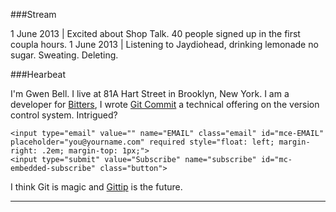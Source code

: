 ###Stream

1 June 2013 | Excited about Shop Talk. 40 people signed up in the first coupla hours.
1 June 2013 | Listening to Jaydiohead, drinking lemonade no sugar. Sweating. Deleting.

###Hearbeat

I'm Gwen Bell. I live at 81A Hart Street in Brooklyn, New York. I am a developer for <a href="http://bitters.gwenbell.com">Bitters</a>, I wrote <a href="http://git.gwenbell.com">Git Commit</a> a technical offering on the version control system. Intrigued? 

<div id="mc_embed_signup">
<form action="http://gwenbell.us7.list-manage2.com/subscribe/post?u=9a3b9ea24469d6d86a5bd1626&amp;id=354f3e7685" method="post" id="mc-embedded-subscribe-form" name="mc-embedded-subscribe-form" class="validate" target="_blank" novalidate>
	
	<input type="email" value="" name="EMAIL" class="email" id="mce-EMAIL" placeholder="you@yourname.com" required style="float: left; margin-right: .2em; margin-top: 1px;">
	<input type="submit" value="Subscribe" name="subscribe" id="mc-embedded-subscribe" class="button">
</form>
</div>


I think Git is magic and <a href="http://gittip.com/gwenbell">Gittip</a> is the future.
<br />

<script data-gittip-username="gwenbell" src="https://www.gittip.com/assets/widgets/0002.js"></script>

<hr />